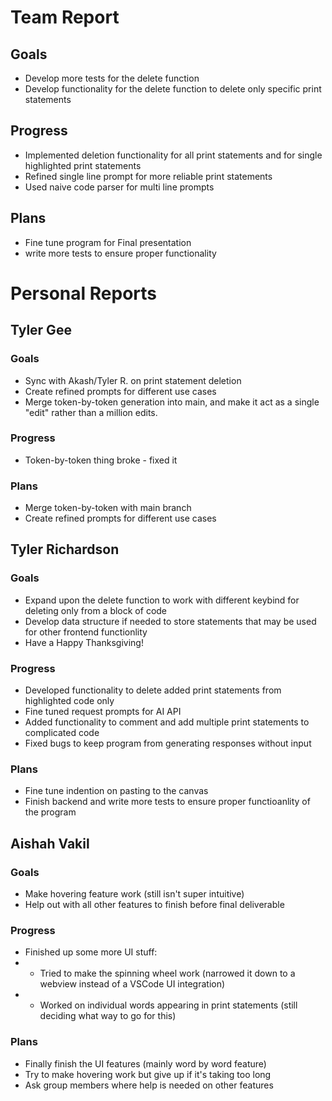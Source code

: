 # Team Report

## Goals
- Develop more tests for the delete function
- Develop functionality for the delete function to delete only specific print statements

## Progress
- Implemented deletion functionality for all print statements and for single highlighted print statements
- Refined single line prompt for more reliable print statements
- Used naive code parser for multi line prompts

## Plans
- Fine tune program for Final presentation
- write more tests to ensure proper functionality

# Personal Reports

## Tyler Gee

### Goals
- Sync with Akash/Tyler R. on print statement deletion
- Create refined prompts for different use cases
- Merge token-by-token generation into main, and make it act as a single "edit" rather than a million edits.

### Progress
- Token-by-token thing broke - fixed it

### Plans
- Merge token-by-token with main branch
- Create refined prompts for different use cases

## Tyler Richardson

### Goals
- Expand upon the delete function to work with different keybind for deleting only from a block of code
- Develop data structure if needed to store statements that may be used for other frontend functionlity
- Have a Happy Thanksgiving!

### Progress
- Developed functionality to delete added print statements from highlighted code only
- Fine tuned request prompts for AI API
- Added functionality to comment and add multiple print statements to complicated code
- Fixed bugs to keep program from generating responses without input

### Plans
- Fine tune indention on pasting to the canvas
- Finish backend and write more tests to ensure proper functioanlity of the program

## Aishah Vakil

### Goals
- Make hovering feature work (still isn't super intuitive)
- Help out with all other features to finish before final deliverable

### Progress
- Finished up some more UI stuff:
-   - Tried to make the spinning wheel work (narrowed it down to a webview instead of a VSCode UI integration)
-   - Worked on individual words appearing in print statements (still deciding what way to go for this)

### Plans
- Finally finish the UI features (mainly word by word feature)
- Try to make hovering work but give up if it's taking too long
- Ask group members where help is needed on other features